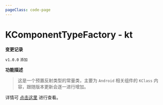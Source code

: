 ```yaml
---
pageClass: code-page
---
```


# KComponentTypeFactory <span class="symbol">- kt</span>

**变更记录**

`v1.0.0` `添加`

**功能描述**

> 这是一个预置反射类型的常量类，主要为 `Android` 相关组件的 `KClass` 内容，跟随版本更新会逐一进行增加。

详情可 [点击这里](https://github.com/DreamMoonCai/KYukiReflection/blob/master/yukireflection/src/main/java/com/DreamMoonCai/KYukiReflection/type/android/KComponentTypeFactory.kt) 进行查看。